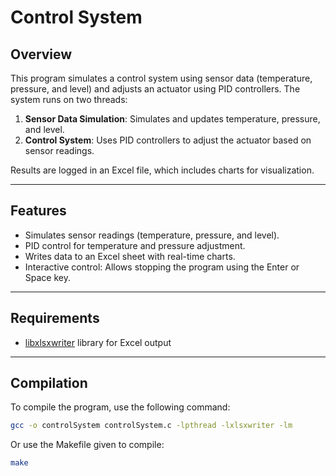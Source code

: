# Control System

## Overview

This program simulates a control system using sensor data (temperature, pressure, and level) and adjusts an actuator using PID controllers. The system runs on two threads:
1. **Sensor Data Simulation**: Simulates and updates temperature, pressure, and level.
2. **Control System**: Uses PID controllers to adjust the actuator based on sensor readings.

Results are logged in an Excel file, which includes charts for visualization.

---

## Features

- Simulates sensor readings (temperature, pressure, and level).
- PID control for temperature and pressure adjustment.
- Writes data to an Excel sheet with real-time charts.
- Interactive control: Allows stopping the program using the Enter or Space key.

---

## Requirements

- [libxlsxwriter](https://libxlsxwriter.github.io/) library for Excel output

---

## Compilation

To compile the program, use the following command:

```bash
gcc -o controlSystem controlSystem.c -lpthread -lxlsxwriter -lm
```
Or use the Makefile given to compile:
```bash
make
```
